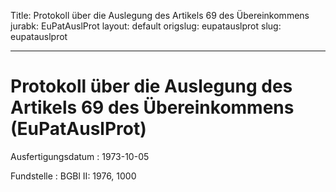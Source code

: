 Title: Protokoll über die Auslegung des Artikels 69 des Übereinkommens
jurabk: EuPatAuslProt
layout: default
origslug: eupatauslprot
slug: eupatauslprot

---

# Protokoll über die Auslegung des Artikels 69 des Übereinkommens (EuPatAuslProt)

Ausfertigungsdatum
:   1973-10-05

Fundstelle
:   BGBl II: 1976, 1000

